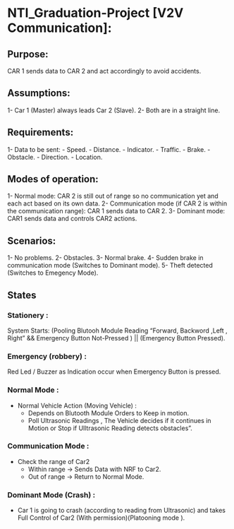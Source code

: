 # NTI_Graduation-Project [V2V Communication]:
  ## Purpose:
  CAR 1 sends data to CAR 2 and act accordingly to avoid accidents. 
  ## Assumptions:
  1- Car 1 (Master) always leads Car 2 (Slave).
  2- Both are in a straight line. 
  ## Requirements:
  1- Data to be sent: 
    -	Speed.
    -	Distance.
    -	Indicator. 
      -	Traffic.
      -	Brake.
      -	Obstacle.
    -	Direction.
    -	Location. 
  ## Modes of operation:
  1- Normal mode: CAR 2 is still out of range so no communication yet and each act based on its own data.
  2- Communication mode (if CAR 2 is within the communication range): CAR 1 sends data to CAR 2. 
  3- Dominant mode: CAR1 sends data and controls CAR2 actions.
  ## Scenarios:
  1- No problems.
  2- Obstacles. 
  3- Normal brake.
  4- Sudden brake in communication mode (Switches to Dominant mode).
  5- Theft detected (Switches to Emegency Mode).
  ## States
  ### Stationery :
   System Starts: (Pooling Blutooh Module Reading “Forward, Backword ,Left , Right” && Emergency Button Not-Pressed ) || (Emergency Button Pressed). 

  ### Emergency (robbery) : 
   Red Led / Buzzer as Indication occur when Emergency Button is pressed.

  ### Normal Mode :
   - Normal Vehicle Action (Moving Vehicle) : 
     - Depends on Blutooth Module Orders to Keep in motion. 
     - Poll Ultrasonic Readings , The Vehicle decides if it continues in Motion or Stop if Ulltrasonic Reading detects obstacles”.

  ### Communication Mode :
   - Check the range of Car2  
     - Within range -> Sends Data with NRF to Car2. 
     -	Out of range ->  Return to Normal Mode. 
        
  ### Dominant Mode (Crash) :
   - Car 1 is going to crash (according to reading from Ultrasonic) and takes Full Control of Car2 (With permission)(Platooning mode ).



